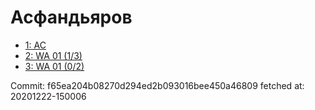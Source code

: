 # Асфандьяров
- [1: AC](1.md)
- [2: WA 01 (1/3)](2.md)
- [3: WA 01 (0/2)](3.md)

Commit: f65ea204b08270d294ed2b093016bee450a46809
 fetched at: 20201222-150006
